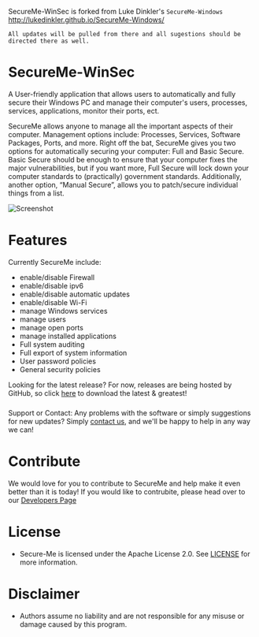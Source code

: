 SecureMe-WinSec is forked from Luke Dinkler's `SecureMe-Windows` http://lukedinkler.github.io/SecureMe-Windows/ 

`All updates will be pulled from there and all sugestions should be directed there as well.`
#

# SecureMe-WinSec
A User-friendly application that allows users to automatically and fully secure their Windows PC and manage their computer's users, processes, services, applications, monitor their ports, ect.

SecureMe allows anyone to manage all the important aspects of their computer. Management options include: Processes, Services, Software Packages, Ports, and more. Right off the bat, SecureMe gives you two options for automatically securing your computer: Full and Basic Secure. Basic Secure should be enough to ensure that your computer fixes the major vulnerabilities, but if you want more, Full Secure will lock down your computer standards to (practically) government standards. Additionally, another option, “Manual Secure”, allows you to patch/secure individual things from a list.


 ![Screenshot](https://cloud.githubusercontent.com/assets/11169798/19939116/09b5db88-a0fe-11e6-9e20-68a7fa6c4202.PNG) 
 ### 
# Features
Currently SecureMe include:
* enable/disable Firewall
* enable/disable ipv6
* enable/disable automatic updates
* enable/disable Wi-Fi
* manage Windows services
* manage users
* manage open ports
* manage installed applications
* Full system auditing 
* Full export of system information
* User password policies
* General security policies

Looking for the latest release? For now, releases are being hosted by GitHub, so click [here](https://github.com/lukedinkler/SecureMe-Windows/releases) to download the latest & greatest!
 ### 
Support or Contact: Any problems with the software or simply suggestions for new updates? Simply [contact us](<daydreampublic@gmail.com>), and we'll be happy to help in any way we can! 
# Contribute
We would love for you to contribute to SecureMe and help make it even better than it is today! If you would like to contrubite, please head over to our [Developers Page](CONTRIBUTING.md)
## 
# License
* Secure-Me is licensed under the Apache License 2.0. See [LICENSE](LICENSE) for more information.
# Disclaimer 
* Authors assume no liability and are not responsible for any misuse or damage caused by this program.
